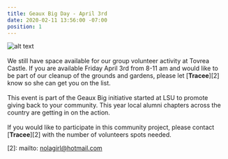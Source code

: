 ```yaml
---
title: Geaux Big Day - April 3rd
date: 2020-02-11 13:56:00 -07:00
position: 1
---
```


![alt text](https://lsu-phoenix-alumni.github.io/assets/img/TovreaCastle.jpg)  
<br>
We still have space available for our group volunteer activity at Tovrea Castle. If you are available Friday April 3rd from 8-11 am and would like to be part of our cleanup of the grounds and gardens, please let [**Tracee**][2] know so she can get you on the list.  
<br> 
This event is part of the Geaux Big initiative started at LSU to promote giving back to your community. This year local alumni chapters across the country are getting in on the action.  
<br>
If you would like to participate in this community project, please contact [**Tracee**][2] with the number of volunteers spots needed. 

[1]: https://tovreacastletours.com/
[2]: mailto: nolagirl@hotmail.com